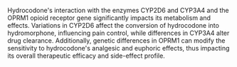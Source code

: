 Hydrocodone's interaction with the enzymes CYP2D6 and CYP3A4 and the OPRM1 opioid receptor gene significantly impacts its metabolism and effects. Variations in CYP2D6 affect the conversion of hydrocodone into hydromorphone, influencing pain control, while differences in CYP3A4 alter drug clearance. Additionally, genetic differences in OPRM1 can modify the sensitivity to hydrocodone's analgesic and euphoric effects, thus impacting its overall therapeutic efficacy and side-effect profile.